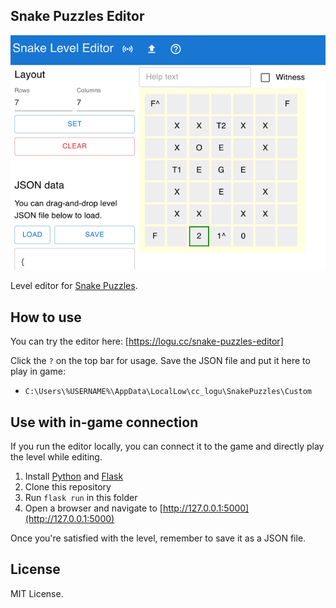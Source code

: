 Snake Puzzles Editor
---

![Screenshot](screenshot.png)

Level editor for [Snake Puzzles](https://github.com/logchan/SnakePuzzles).

## How to use

You can try the editor here: [https://logu.cc/snake-puzzles-editor]

Click the `?` on the top bar for usage. Save the JSON file and put it here to play in game:

- `C:\Users\%USERNAME%\AppData\LocalLow\cc_logu\SnakePuzzles\Custom`

## Use with in-game connection

If you run the editor locally, you can connect it to the game and directly play the level while editing.

1. Install [Python](https://www.python.org/) and [Flask](https://flask.palletsprojects.com/en/3.0.x/installation/#install-flask)
1. Clone this repository
1. Run `flask run` in this folder
1. Open a browser and navigate to [http://127.0.0.1:5000](http://127.0.0.1:5000)

Once you're satisfied with the level, remember to save it as a JSON file.

## License

MIT License.
